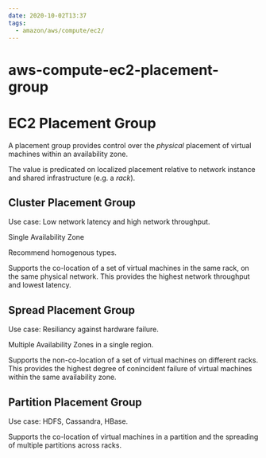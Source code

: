 ```yaml
---
date: 2020-10-02T13:37
tags:
  - amazon/aws/compute/ec2/
---
```


# aws-compute-ec2-placement-group

# EC2 Placement Group

A placement group provides control over the *physical* placement of virtual machines within an availability zone.

The value is predicated on localized placement relative to network instance and shared infrastructure (e.g. a *rack*).

## Cluster Placement Group

Use case: Low network latency and high network throughput.

Single Availability Zone

Recommend homogenous types.

Supports the co-location of a set of virtual machines in the same rack, on the same physical network. This provides the highest network throughput and lowest latency.

## Spread Placement Group

Use case: Resiliancy against hardware failure.

Multiple Availability Zones in a single region.

Supports the non-co-location of a set of virtual machines on different racks. This provides the highest degree of conincident failure of virtual machines within the same availability zone.

## Partition Placement Group

Use case: HDFS, Cassandra, HBase.

Supports the co-location of virtual machines in a partition and the spreading of multiple partitions across racks.

